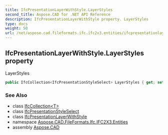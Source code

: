 ```yaml
---
title: IfcPresentationLayerWithStyle.LayerStyles
second_title: Aspose.CAD for .NET API Reference
description: IfcPresentationLayerWithStyle property. LayerStyles
type: docs
weight: 50
url: /net/aspose.cad.fileformats.ifc.ifc2x3.entities/ifcpresentationlayerwithstyle/layerstyles/
---
```

## IfcPresentationLayerWithStyle.LayerStyles property

LayerStyles

```csharp
public IfcCollection<IfcPresentationStyleSelect> LayerStyles { get; set; }
```

### See Also

* class [IfcCollection&lt;T&gt;](../../../aspose.cad.fileformats.ifc/ifccollection-1/)
* class [IfcPresentationStyleSelect](../../../aspose.cad.fileformats.ifc.ifc2x3.types/ifcpresentationstyleselect/)
* class [IfcPresentationLayerWithStyle](../)
* namespace [Aspose.CAD.FileFormats.Ifc.IFC2X3.Entities](../../ifcpresentationlayerwithstyle/)
* assembly [Aspose.CAD](../../../)


